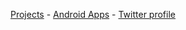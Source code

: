[Projects](https://feresr.github.io) - [Android Apps](https://play.google.com/store/apps/details?id=com.feresr.walpy&hl=en_US) - [Twitter profile](https://twitter.com/fernandoraviola)
